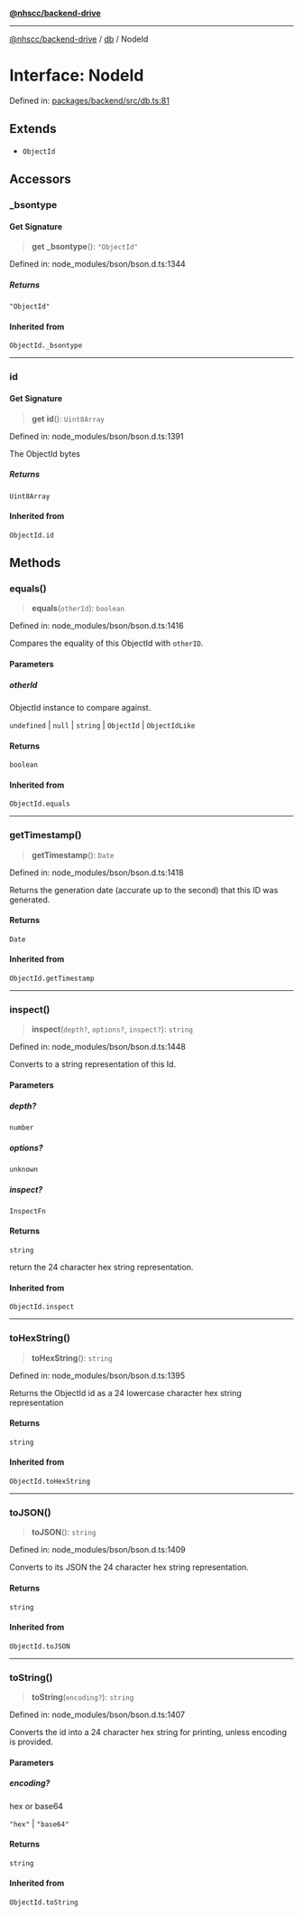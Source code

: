 [**@nhscc/backend-drive**](../../README.md)

***

[@nhscc/backend-drive](../../README.md) / [db](../README.md) / NodeId

# Interface: NodeId

Defined in: [packages/backend/src/db.ts:81](https://github.com/nhscc/drive.api.hscc.bdpa.org/blob/718231ebbb0b386db32934d648e2479e8a0b4a18/packages/backend/src/db.ts#L81)

## Extends

- `ObjectId`

## Accessors

### \_bsontype

#### Get Signature

> **get** **\_bsontype**(): `"ObjectId"`

Defined in: node\_modules/bson/bson.d.ts:1344

##### Returns

`"ObjectId"`

#### Inherited from

`ObjectId._bsontype`

***

### id

#### Get Signature

> **get** **id**(): `Uint8Array`

Defined in: node\_modules/bson/bson.d.ts:1391

The ObjectId bytes

##### Returns

`Uint8Array`

#### Inherited from

`ObjectId.id`

## Methods

### equals()

> **equals**(`otherId`): `boolean`

Defined in: node\_modules/bson/bson.d.ts:1416

Compares the equality of this ObjectId with `otherID`.

#### Parameters

##### otherId

ObjectId instance to compare against.

`undefined` | `null` | `string` | `ObjectId` | `ObjectIdLike`

#### Returns

`boolean`

#### Inherited from

`ObjectId.equals`

***

### getTimestamp()

> **getTimestamp**(): `Date`

Defined in: node\_modules/bson/bson.d.ts:1418

Returns the generation date (accurate up to the second) that this ID was generated.

#### Returns

`Date`

#### Inherited from

`ObjectId.getTimestamp`

***

### inspect()

> **inspect**(`depth?`, `options?`, `inspect?`): `string`

Defined in: node\_modules/bson/bson.d.ts:1448

Converts to a string representation of this Id.

#### Parameters

##### depth?

`number`

##### options?

`unknown`

##### inspect?

`InspectFn`

#### Returns

`string`

return the 24 character hex string representation.

#### Inherited from

`ObjectId.inspect`

***

### toHexString()

> **toHexString**(): `string`

Defined in: node\_modules/bson/bson.d.ts:1395

Returns the ObjectId id as a 24 lowercase character hex string representation

#### Returns

`string`

#### Inherited from

`ObjectId.toHexString`

***

### toJSON()

> **toJSON**(): `string`

Defined in: node\_modules/bson/bson.d.ts:1409

Converts to its JSON the 24 character hex string representation.

#### Returns

`string`

#### Inherited from

`ObjectId.toJSON`

***

### toString()

> **toString**(`encoding?`): `string`

Defined in: node\_modules/bson/bson.d.ts:1407

Converts the id into a 24 character hex string for printing, unless encoding is provided.

#### Parameters

##### encoding?

hex or base64

`"hex"` | `"base64"`

#### Returns

`string`

#### Inherited from

`ObjectId.toString`
